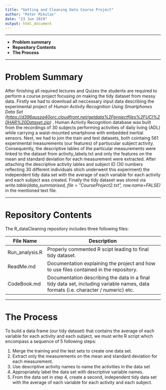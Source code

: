 ```yaml
---
title: "Getting and Cleaning Data Course Project"
author: "Peter Mikulas"
date: "23 Jun 2019"
output: html_document
---
```


***

* **Problem summary**
* **Repository Contents**
* **The Process**

***

# Problem Summary

After finishing all required lectures and Quizes the students are required to perform a course project focusing on making the tidy dataset from messy data. 
Firstly we had to download all neccessary input data describing the experimental project of *Human Activity Recognition Using Smartphones Data Set (https://d396qusza40orc.cloudfront.net/getdata%2Fprojectfiles%2FUCI%20HAR%20Dataset.zip)* . Human Activity Recognition database was built from the recordings of 30 subjects performing activities of daily living (ADL) while carrying a waist-mounted smartphone with embedded inertial sensors.
Next, we had to join the train and test datasets, both cointaing 561 experimental measurements (our features) of partiucular subject activity. Consequently, the descriptive lables of the particular measurements were linked to the dataset from activity_labels.txt and only the features on the mean and standard deviation for each measurement were extracted. 
After attaching the descriptive activity lables and subject ID (30 numbers reflecting 30 different individuals shich underwent this experiment) the independent tidy data set with the average of each variable for each activity and each subject was created.
Finally the tidy dataset was stored via *write.table(data_summarised, file = "CourseProject2.txt", row.name=FALSE)* in the mentioned text file. 

***

# Repository Contents

The R_dataCleaning repository includes three following files:

File Name     | Description
------------- | -------------
Run_analysis.R   | Properly commented R scipt leading to final tidy dataset. 
ReadMe.md        | Documentation explaining the project and how to use files contained in the repository.
CodeBook.md      | Documentation describing the data in a final tidy data set, including variable names, data formats (i.e. character / numeric) etc.
 
*** 
 
# The Process

To build a data frame (our tidy dataset) that contains  the average of each variable for each activity and each subject, we must write R script which encompass a sequence of 5 following steps:

 1. Merge the training and the test sets to create one data set.
 2. Extract only the measurements on the mean and standard deviation for each measurement.
 3. Use descriptive activity names to name the activities in the data set
 4. Appropriately label the data set with descriptive variable names.
 5. From the data set in step 4, create a second, independent tidy data set with the average of each    variable for each activity and each subject.
